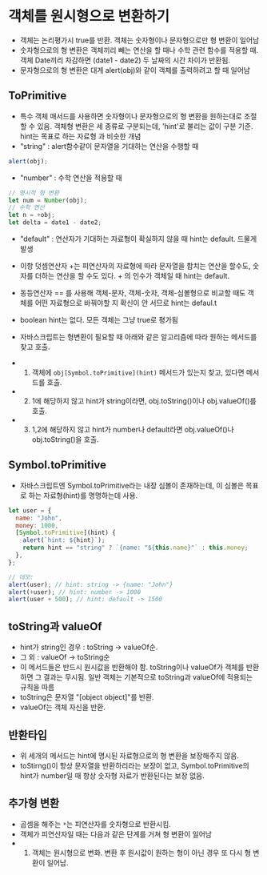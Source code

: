 # 객체를 원시형으로 변환하기

- 객체는 논리평가시 true를 반환. 객체는 숫자형이나 문자형으로만 형 변환이 일어남
- 숫자형으로의 형 변환은 객체끼리 빼는 연산을 할 때나 수학 관련 함수를 적용할 때. 객체 Date끼리 차감하면 (date1 - date2) 두 날짜의 시간 차이가 반환됨.
- 문자형으로의 형 변환은 대게 alert(obj)와 같이 객체를 출력하려고 할 때 일어남

## ToPrimitive

- 특수 객체 매서드를 사용하면 숫자형이나 문자형으로의 형 변환을 원하는대로 조절할 수 있음. 객체형 변환은 세 종류로 구분되는데, 'hint'로 불리는 값이 구분 기준. hint는 목표로 하는 자료형 과 비슷한 개념
- "string" : alert함수같이 문자열을 기대하는 연산을 수행할 때

```javascript
alert(obj);
```

- "number" : 수학 연산을 적용할 때

```javascript
// 명시적 형 변환
let num = Number(obj);
// 수학 연산
let n = +obj;
let delta = date1 - date2;
```

- "default" : 연산자가 기대하는 자료형이 확실하지 않을 때 hint는 default. 드물게 발생
- 이항 덧셈연산자 +는 피연산자의 자료형에 따라 문자열을 합치는 연산을 할수도, 숫자를 더하는 연산을 할 수도 있다. + 의 인수가 객체일 때 hint는 default.
- 동등연산자 == 를 사용해 객체-문자, 객체-숫자, 객체-심볼형으로 비교할 때도 객체를 어떤 자료형으로 바꿔야할 지 확신이 안 서므로 hint는 defaul.t
- boolean hint는 없다. 모든 객체는 그냥 true로 평가됨

- 자바스크립트는 형변환이 필요할 때 아래와 같은 알고리즘에 따라 원하는 메서드를 찾고 호출.
- 1. 객체에 `obj[Symbol.toPrimitive](hint)` 메서드가 있는지 찾고, 있다면 메서드를 호출.
- 2. 1에 해당하지 않고 hint가 string이라면, obj.toString()이나 obj.valueOf()를 호출.
- 3. 1,2에 해당하지 않고 hint가 number나 default라면 obj.valueOf()나 obj.toString()을 호출.

## Symbol.toPrimitive

- 자바스크립트엔 Symbol.toPrimitive라는 내장 심볼이 존재하는데, 이 심볼은 목표로 하는 자료형(hint)를 명명하는데 사용.

```javascript
let user = {
  name: "John",
  money: 1000,
  [Symbol.toPrimitive](hint) {
    alert(`hint: ${hint}`);
    return hint == "string" ? `{name: "${this.name}"` : this.money;
  },
};

// 데모:
alert(user); // hint: string -> {name: "John"}
alert(+user); // hint: number -> 1000
alert(user + 500); // hint: default -> 1500
```

## toString과 valueOf

- hint가 string인 경우 : toString -> valueOf순.
- 그 외 : valueOf -> toString순
- 이 메서드들은 반드시 원시값을 반환해야 함. toString이나 valueOf가 객체를 반환하면 그 결과는 무시됨. 일반 객체는 기본적으로 toString과 valueOf에 적용되는 규칙을 따름
- toString은 문자열 "[object object]"를 반환.
- valueOf는 객체 자신을 반환.

## 반환타입

- 위 세개의 메서드는 hint에 명시된 자료형으로의 형 변환을 보장해주지 않음.
- toStirng()이 항상 문자열을 반환하리라는 보장이 없고, Symbol.toPrimitive의 hint가 number일 때 항상 숫자형 자료가 반환된다는 보장 없음.

## 추가형 변환

- 곱셈을 해주는 `*`는 피연산자를 숫자형으로 반환시킴.
- 객체가 피연산자일 때는 다음과 같은 단계를 거쳐 형 변환이 일어남
- 1. 객체는 원시형으로 변화. 변환 후 원시값이 원하는 형이 아닌 경우 또 다시 형 변환이 일어남.
